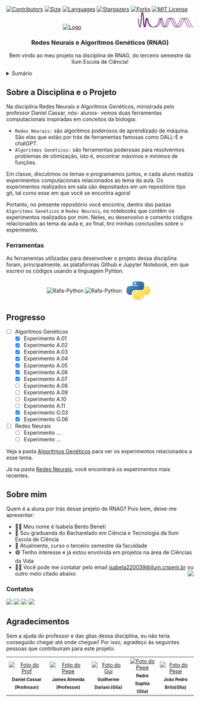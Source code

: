 
<!-- PROJECT SHIELDS -->
<!--
*** I'm using markdown "reference style" links for readability.
*** Reference links are enclosed in brackets [ ] instead of parentheses ( ).
*** See the bottom of this document for the declaration of the reference variables
*** for contributors-url, forks-url, etc. This is an optional, concise syntax you may use.
*** https://www.markdownguide.org/basic-syntax/#reference-style-links
-->
[![Contributors][contributors-shield]][contributors-url]
[![Size][size-shield]][size-url]
[![Languages][languages-shield]][languages-url]
[![Stargazers][stars-shield]][stars-url]
[![Forks][forks-shield]][forks-url]
[![MIT License][license-shield]][license-url]
<img align="right" alt="ilum" height="40" width="150" src="https://github.com/pedrozanineli/pcd.github.io/blob/main/logo1.png">
 


  

<!-- LOGO -->
<br />

<div align="center">
  <a href="![neural](https://user-images.githubusercontent.com/106626661/225796535-51b41213-8397-435d-ab94-dc64551a2da1.gif)">
    <img src="https://user-images.githubusercontent.com/106626661/225811805-76c7150a-dc12-4f2c-a09f-74b399f97e53.png" alt="Logo" width="220" height="220">
  </a>

  <h3 align="center">Redes Neurais e Algorítmos Genéticos (RNAG)</h3>

  <p align="center">
    Bem vindo ao meu projeto na disciplina de RNAG, do terceiro semestre da Ilum Escola de Ciência!
   
  </p>
</div>



<!-- Sumário -->
<details>
  <summary>Sumário</summary>
  <ol>
    <li>
      <a href="#sobre">Sobre a Disciplina e o Projeto</a>
      <ul>
        <li><a href="#ferramentas">Ferramentas</a></li>
      </ul>
    </li>
    <li><a href="#progresso">Progresso</a></li>
    <li>
      <a href="#isa">Sobre mim</a>
      <ul>
        <li><a href="#contato">Contatos</a></li>
      </ul>
    </li>
    <li><a href="#acknowledgments">Agradecimentos</a></li>
  </ol>
</details>



<!-- Sobre a Disciplina e o Projeto -->
## Sobre a Disciplina e o Projeto <a name="sobre"></a>

Na disciplina Redes Neurais e Algorítmos Genéticos, ministrada pelo professor Daniel Cassar, nós- alunos- vemos duas ferramentas computacionais inspiradas em conceitos da
biologia:
* `Redes Neurais:`  são algoritmos poderosos de aprendizado de máquina. São elas que estão por trás de ferramentas famosas como DALL-E e chatGPT.
* `Algoritmos Genéticos:` são ferramentas poderosas para resolvermos problemas de otimização, isto é, encontrar máximos e mínimos de funções.

Em classe, discutimos os temas e programamos juntos, e cada aluno realiza experimentos computacionais relacionados ao tema da aula. Os experimentos realizados em sala são depositados em um repositório tipo git, tal como esse em que você se encontra agora!

Portanto, no presente repositório você encontra, dentro das pastas  `Algoritmos Genéticos` e `Redes Neurais`, os notebooks que contêm os experimentos realizados por mim. Neles, eu desenvolvo e comento códigos relacionados ao tema da aula e, ao final, tiro minhas conclusões sobre o experimento.

### Ferramentas <a name="ferramentas"></a>
As ferramentas utilizadas para desenvolver o projeto dessa disciplina foram, principalmente, as plataformas Github e Jupyter Notebook, em que escrevi os códigos usando a  linguagem Pyhton.
</div>
<div align="center">
<img align="center" alt="Rafa-Python" height="60" width="60" src= https://user-images.githubusercontent.com/106626661/225802391-d24ac038-78b1-4b2d-8720-f5f9fb4dac9a.png>
 <img align="center" alt="Rafa-Python" height="70" width="70" src= https://user-images.githubusercontent.com/106626661/225802823-3edf4493-8191-433f-9152-7e73b941aadb.png>
 <img align="center" alt="Rafa-Python" height="60" width="80" src="https://raw.githubusercontent.com/devicons/devicon/master/icons/python/python-original.svg">
 
</div>





<!-- Progresso -->
## Progresso <a name="progresso"></a>

- [ ] Algorítmos Genéticos
    - [x] Experimento A.01
    - [x] Experimento A.02
    - [x] Experimento A.03
    - [x] Experimento A.04
    - [x] Experimento A.05
    - [x] Experimento A.06
    - [x] Experimento A.07
    - [ ] Experimento A.08
    - [ ] Experimento A.09
    - [ ] Experimento A.10
    - [ ] Experimento A.11
    - [x] Experimento G.03
    - [x] Experimento G.06
    
- [ ] Redes Neurais
    - [ ] Experimento ...
    - [ ] Experimento ...

Veja a pasta [Algorítmos Genéticos](https://github.com/benetao/Redes_Neurais_Isabela_Beneti/tree/main/AlgoritmosGeneticos) para ver os experimentos relacionados a esse tema.

Já na pasta [Redes Neurais](https://github.com/benetao/Redes_Neurais_Isabela_Beneti/tree/main/RedesNeurais), você encontrará os experimentos mais recentes.


<!-- Sobre mim -->
## Sobre mim

Quem é a aluna por trás desse prejeto de RNAG? Pois bem, deixe-me apresentar:

- 🙋‍♀️ Meu nome é Isabela Bento Beneti
- 💜 Sou graduanda do Bacharelado em Ciência e Tecnologia da Ilum Escola de Ciência
- 👾 Atualmente, curso o terceiro semestre da faculdade
- 🟣 Tenho interesse e já estou envolvida em projetos na área de Ciências da Vida
- 🙆‍♀️ Você pode me contatar pelo email isabela220039@ilum.cnpem.br ou outro meio citado abaixo
  <img align="right"  src="https://user-images.githubusercontent.com/106626661/193426485-7901d706-9c84-4afd-9e91-e5b39dbdfd61.png">

<!-- CONTATO -->
### Contatos <a name="contato"></a>

<div>
  <a href="https://instagram.com/isa.beneti" target="_blank"><img src="https://img.shields.io/badge/-Instagram-%23E4405F?style=for-the-badge&logo=instagram&logoColor=white" target="_blank"></a>
  <a href = "mailto:isabela220039@ilum.cnpem.br"><img src="https://img.shields.io/badge/-Gmail-%23333?style=for-the-badge&logo=gmail&logoColor=white" target="_blank"></a>
  <a href="https://www.linkedin.com/in/isabela-bento-beneti-044183236" target="_blank"><img src="https://img.shields.io/badge/-LinkedIn-%230077B5?style=for-the-badge&logo=linkedin&logoColor=white" target="_blank"></a> 
  <a href="https://www.youtube.com/channel/UCvf7m3bDwbFaezDbe_Igg_w" target="_blank"><img src="https://img.shields.io/badge/YouTube-FF0000?style=for-the-badge&logo=youtube&logoColor=white" target="_blank"></a>


<!-- ACKNOWLEDGMENTS -->
## Agradecimentos <a name="acknowledgments"></a>

Sem a ajuda do professor e das glias dessa disciplina, eu não teria conseguido chegar até onde cheguei! Por isso, agradeço às seguintes pessoas que contribuíram para este projeto:

<table>
  <tr>
    <td align="center">
      <a href="#">
        <img src="https://user-images.githubusercontent.com/106626661/225807702-e7160618-f41a-4dd9-9fe7-b1bb6b3b79f9.png" width="100px;" alt="Foto do Prof"/><br>
        <sub>
          <b>Daniel Cassar (Professor)</b>
        </sub>
      </a>
    </td>
    <td align="center">
      <a href="#">
        <img src="https://user-images.githubusercontent.com/106626661/226813480-59ee8d2e-918a-4929-a463-d1fa13599aaf.png" width="100px;" alt="Foto do Pepe"/><br>
        <sub>
          <b>James Almeida (Professor)</b>
        </sub>
      </a>
    </td>
    <td align="center">
      <a href="#">
        <img src="https://user-images.githubusercontent.com/106626661/225808282-8a7219bc-77e7-4626-a5f4-d80ea97c755d.png" width="100px;" alt="Foto do Gui"/><br>
        <sub>
          <b>Guilherme Dariani (Glia) </b>
        </sub>
      </a>
    </td>
        <td align="center">
      <a href="#">
        <img src="https://user-images.githubusercontent.com/106626661/225807900-f34e75aa-cb89-43c7-9747-63f9eb6eec7b.png" width="100px;" alt="Foto do Pepe"/><br>
        <sub>
          <b>Pedro Sophia (Glia)</b>
        </sub>
      </a>
    </td>
       <td align="center">
      <a href="#">
        <img src="https://user-images.githubusercontent.com/106626661/226813894-c6ff60de-9569-40dc-b9c9-65d3144baeb6.png" width="100px;" alt="Foto do Pepe"/><br>
        <sub>
          <b>João Pedro Brito(Glia)</b>
        </sub>
      </a>
    </td>
  </tr>
</table>
</div>
<div style="display: inline_block"><br>
 

<!-- MARKDOWN LINKS & IMAGES -->
<!-- https://www.markdownguide.org/basic-syntax/#reference-style-links -->
[contributors-shield]: https://img.shields.io/github/contributors/benetao/Redes_Neurais_Isabela_Beneti.svg?style=for-the-badge
[contributors-url]: https://github.com/benetao/Redes_Neurais_Isabela_Beneti/graphs/contributors
[forks-shield]: https://img.shields.io/github/forks/benetao/Redes_Neurais_Isabela_Beneti.svg?style=for-the-badge
[forks-url]: https://github.com/benetao/Redes_Neurais_Isabela_Beneti/network/members
[stars-shield]: https://img.shields.io/github/stars/benetao/Redes_Neurais_Isabela_Beneti.svg?style=for-the-badge
[stars-url]: https://github.com/benetao/Redes_Neurais_Isabela_Beneti/stargazers
[issues-shield]: https://img.shields.io/github/issues/benetao/Redes_Neurais_Isabela_Beneti.svg?style=for-the-badge
[issues-url]: https://github.com/benetao/Redes_Neurais_Isabela_Beneti/issues
[license-shield]: https://img.shields.io/github/license/benetao/Redes_Neurais_Isabela_Beneti.svg?style=for-the-badge
[license-url]: https://github.com/benetao/Redes_Neurais_Isabela_Beneti/blob/master/LICENSE.txt
[size-shield]: https://img.shields.io/github/repo-size/benetao/Redes_Neurais_Isabela_Beneti.svg?style=for-the-badge
[size-url]: https://github.com/benetao/Redes_Neurais_Isabela_Beneti/repo-size
[languages-shield]: https://img.shields.io/github/languages/count/benetao/Redes_Neurais_Isabela_Beneti.svg?style=for-the-badge
[languages-url]: https://github.com/benetao/Redes_Neurais_Isabela_Beneti//languages/count

[linkedin-shield]: https://img.shields.io/badge/-LinkedIn-black.svg?style=for-the-badge&logo=linkedin&colorB=555
[linkedin-url]: https://www.linkedin.com/in/isabela-bento-beneti-044183236/
[product-screenshot]: images/screenshot.png
[Next.js]:  <img src="https://user-images.githubusercontent.com/106626661/225801328-741dd00d-8359-40ee-8d73-df715a5813f6.png" alt="Logo" width="80" height="30">
[Next-url]: https://nextjs.org/
[React.js]: https://img.shields.io/badge/React-20232A?style=for-the-badge&logo=react&logoColor=61DAFB
[React-url]: https://reactjs.org/
[Vue.js]: https://img.shields.io/badge/Vue.js-35495E?style=for-the-badge&logo=vuedotjs&logoColor=4FC08D
[Vue-url]: https://vuejs.org/
[Angular.io]: https://img.shields.io/badge/Angular-DD0031?style=for-the-badge&logo=angular&logoColor=white
[Angular-url]: https://angular.io/
[Svelte.dev]: https://img.shields.io/badge/Svelte-4A4A55?style=for-the-badge&logo=svelte&logoColor=FF3E00
[Svelte-url]: https://svelte.dev/
[Laravel.com]: https://img.shields.io/badge/Laravel-FF2D20?style=for-the-badge&logo=laravel&logoColor=white
[Laravel-url]: https://laravel.com
[Bootstrap.com]: https://img.shields.io/badge/Bootstrap-563D7C?style=for-the-badge&logo=bootstrap&logoColor=white
[Bootstrap-url]: https://getbootstrap.com
[JQuery.com]: https://img.shields.io/badge/jQuery-0769AD?style=for-the-badge&logo=jquery&logoColor=white
[JQuery-url]: https://jquery.com 
[ilum-shield]:"https://user-images.githubusercontent.com/106626661/193426698-dea48fae-20be-423c-8680-41c50c6aa247.png"
